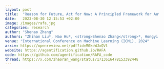```yaml
---
layout: post
title:  "Reason for Future, Act for Now: A Principled Framework for Autonomous LLM Agents with Provable Sample Efficiency"
date:   2023-08-30 12:15:53 +02:00
image: /images/rafa.jpg
categories: research
author: "Shenao Zhang"
authors: "Zhihan Liu*, Hao Hu*, <strong>Shenao Zhang</strong>*, Hongyi Guo, Shuqi Ke, Boyi Liu, Zhaoran Wang"
venue: "International Conference on Machine Learning (ICML), 2024"
arxiv: https://openreview.net/pdf?id=MGkeWJxQVl
website: https://agentification.github.io/RAFA
code: https://github.com/agentification/RAFA_code
thread: https://x.com/zhaoran_wang/status/1713616478153392448
---
```

